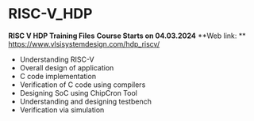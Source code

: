 # RISC-V_HDP
**RISC V HDP Training Files**
**Course Starts on 04.03.2024**
**Web link: ** https://www.vlsisystemdesign.com/hdp_riscv/
+ Understanding RISC-V
+ Overall design of application
+ C code implementation
+ Verification of C code using compilers
+ Designing SoC using ChipCron Tool
+ Understanding and designing testbench
+ Verification via simulation
